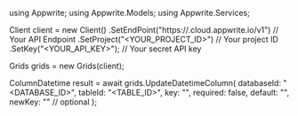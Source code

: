 using Appwrite;
using Appwrite.Models;
using Appwrite.Services;

Client client = new Client()
    .SetEndPoint("https://<REGION>.cloud.appwrite.io/v1") // Your API Endpoint
    .SetProject("<YOUR_PROJECT_ID>") // Your project ID
    .SetKey("<YOUR_API_KEY>"); // Your secret API key

Grids grids = new Grids(client);

ColumnDatetime result = await grids.UpdateDatetimeColumn(
    databaseId: "<DATABASE_ID>",
    tableId: "<TABLE_ID>",
    key: "",
    required: false,
    default: "",
    newKey: "" // optional
);